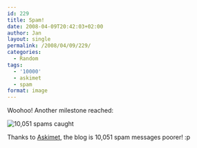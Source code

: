 ```yaml
---
id: 229
title: Spam!
date: 2008-04-09T20:42:03+02:00
author: Jan
layout: single
permalink: /2008/04/09/229/
categories:
  - Random
tags:
  - '10000'
  - askimet
  - spam
format: image
---
```

Woohoo! Another milestone reached:

![10,051 spams caught](/assets/images/2008/02/Picture_2_001.png "10,051 spams caught")

Thanks to [Askimet](http://www.askimet.com), the blog is 10,051 spam messages poorer! :p
